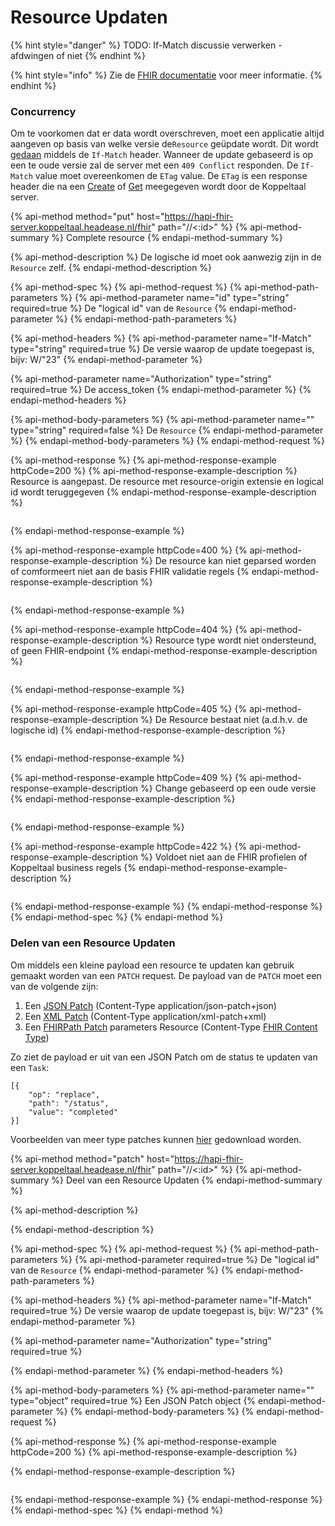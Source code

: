 # Resource Updaten

{% hint style="danger" %}
TODO: If-Match discussie verwerken  - afdwingen of niet
{% endhint %}

{% hint style="info" %}
Zie de [FHIR documentatie](https://www.hl7.org/fhir/http.html#update) voor meer informatie.
{% endhint %}

### Concurrency

Om te voorkomen dat er data wordt overschreven, moet een applicatie altijd aangeven op basis van welke versie de`Resource` geüpdate wordt. Dit wordt [gedaan](https://www.hl7.org/fhir/http.html#concurrency) middels de `If-Match` header. Wanneer de update gebaseerd is op een te oude versie zal de server met een `409 Conflict` responden. De `If-Match` value moet overeenkomen de `ETag` value. De `ETag` is een response header die na een [Create](resource-aanmaken.md) of [Get](resource-ophalen.md) meegegeven wordt door de Koppeltaal server.

{% api-method method="put" host="https://hapi-fhir-server.koppeltaal.headease.nl/fhir" path="/<Resource>/<:id>" %}
{% api-method-summary %}
Complete resource
{% endapi-method-summary %}

{% api-method-description %}
De logische id moet ook aanwezig zijn in de `Resource` zelf.
{% endapi-method-description %}

{% api-method-spec %}
{% api-method-request %}
{% api-method-path-parameters %}
{% api-method-parameter name="id" type="string" required=true %}
De "logical id" van de `Resource`
{% endapi-method-parameter %}
{% endapi-method-path-parameters %}

{% api-method-headers %}
{% api-method-parameter name="If-Match" type="string" required=true %}
De versie waarop de update toegepast is, bijv: W/"23"
{% endapi-method-parameter %}

{% api-method-parameter name="Authorization" type="string" required=true %}
De access\_token
{% endapi-method-parameter %}
{% endapi-method-headers %}

{% api-method-body-parameters %}
{% api-method-parameter name="" type="string" required=false %}
De `Resource`
{% endapi-method-parameter %}
{% endapi-method-body-parameters %}
{% endapi-method-request %}

{% api-method-response %}
{% api-method-response-example httpCode=200 %}
{% api-method-response-example-description %}
Resource is aangepast. De resource met resource-origin extensie en logical id wordt teruggegeven
{% endapi-method-response-example-description %}

```

```
{% endapi-method-response-example %}

{% api-method-response-example httpCode=400 %}
{% api-method-response-example-description %}
De resource kan niet geparsed worden of comformeert niet aan de basis FHIR validatie regels
{% endapi-method-response-example-description %}

```

```
{% endapi-method-response-example %}

{% api-method-response-example httpCode=404 %}
{% api-method-response-example-description %}
Resource type wordt niet ondersteund, of geen FHIR-endpoint
{% endapi-method-response-example-description %}

```

```
{% endapi-method-response-example %}

{% api-method-response-example httpCode=405 %}
{% api-method-response-example-description %}
De Resource bestaat niet \(a.d.h.v. de logische id\)
{% endapi-method-response-example-description %}

```

```
{% endapi-method-response-example %}

{% api-method-response-example httpCode=409 %}
{% api-method-response-example-description %}
Change gebaseerd op een oude versie
{% endapi-method-response-example-description %}

```

```
{% endapi-method-response-example %}

{% api-method-response-example httpCode=422 %}
{% api-method-response-example-description %}
Voldoet niet aan de FHIR profielen of Koppeltaal business regels
{% endapi-method-response-example-description %}

```

```
{% endapi-method-response-example %}
{% endapi-method-response %}
{% endapi-method-spec %}
{% endapi-method %}

### Delen van een Resource Updaten

Om middels een kleine payload een  resource  te updaten kan gebruik gemaakt worden van een  `PATCH` request. De payload van de `PATCH` moet een van de volgende zijn:

1. Een [JSON Patch](https://datatracker.ietf.org/doc/html/rfc6902)  \(Content-Type application/json-patch+json\)
2. Een [XML Patch](https://datatracker.ietf.org/doc/html/rfc5261)  \(Content-Type application/xml-patch+xml\)
3. Een [FHIRPath Patch](https://www.hl7.org/fhir/fhirpatch.html) parameters Resource  \(Content-Type [FHIR Content Type](https://www.hl7.org/fhir/http.html#mime-type)\)

Zo ziet de payload er uit van een JSON Patch om de status te updaten van een `Task`:

```text
[{
    "op": "replace",
    "path": "/status",
    "value": "completed"
}]
```

Voorbeelden van meer type patches kunnen [hier](https://www.hl7.org/fhir/test-cases.zip) gedownload worden.

{% api-method method="patch" host="https://hapi-fhir-server.koppeltaal.headease.nl/fhir" path="/<Resource>/<:id>" %}
{% api-method-summary %}
Deel van een Resource Updaten
{% endapi-method-summary %}

{% api-method-description %}

{% endapi-method-description %}

{% api-method-spec %}
{% api-method-request %}
{% api-method-path-parameters %}
{% api-method-parameter required=true %}
De "logical id" van de `Resource`
{% endapi-method-parameter %}
{% endapi-method-path-parameters %}

{% api-method-headers %}
{% api-method-parameter name="If-Match" required=true %}
De versie waarop de update toegepast is, bijv: W/"23"
{% endapi-method-parameter %}

{% api-method-parameter name="Authorization" type="string" required=true %}

{% endapi-method-parameter %}
{% endapi-method-headers %}

{% api-method-body-parameters %}
{% api-method-parameter name="" type="object" required=true %}
Een JSON Patch object
{% endapi-method-parameter %}
{% endapi-method-body-parameters %}
{% endapi-method-request %}

{% api-method-response %}
{% api-method-response-example httpCode=200 %}
{% api-method-response-example-description %}

{% endapi-method-response-example-description %}

```

```
{% endapi-method-response-example %}
{% endapi-method-response %}
{% endapi-method-spec %}
{% endapi-method %}


